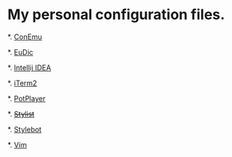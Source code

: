 # My personal configuration files.

*. [ConEmu](http://conemu.github.io/)

*. [EuDic](http://www.eudic.net)

*. [Intellij IDEA](https://www.jetbrains.com/idea/)

*. [iTerm2](https://www.iterm2.com/)

*. [PotPlayer](http://potplayer.daum.net/)

*. ~~[Stylist](https://chrome.google.com/webstore/detail/stylist/pabfempgigicdjjlccdgnbmeggkbjdhd)~~

*. [Stylebot](https://chrome.google.com/webstore/detail/stylebot/oiaejidbmkiecgbjeifoejpgmdaleoha)

*. [Vim](http://www.vim.org/)
